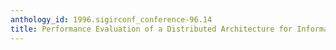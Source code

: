 ```yaml
---
anthology_id: 1996.sigirconf_conference-96.14
title: Performance Evaluation of a Distributed Architecture for Information Retrieval
---
```

